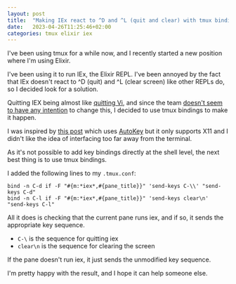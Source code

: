 ```yaml
---
layout: post
title:  "Making IEx react to ^D and ^L (quit and clear) with tmux bindings"
date:   2023-04-26T11:25:46+02:00
categories: tmux elixir iex
---
```


I've been using tmux for a while now, and I recently started a new position where I'm using Elixir.

I've been using it to run IEx, the Elixir REPL. I've been annoyed by the fact that IEx doesn't react to ^D (quit) and ^L (clear screen) like other REPLs do, so I decided look for a solution.

Quitting IEX being almost like [quitting Vi](https://stackoverflow.com/questions/30085376/another-way-to-exiting-iex-other-than-ctrl-c), and since the team [doesn't seem to have any intention](https://github.com/erlang/otp/issues/4414) to change this, I decided to use tmux bindings to make it happen.

I was inspired by [this post](https://elixirforum.com/t/how-to-fix-iex-ctrl-d-exit-and-ctrl-l-clear-with-autokey/26075) which uses [AutoKey](https://github.com/autokey/autokey) but it only supports X11 and I didn't like the idea of interfacing too far away from the terminal.

As it's not possible to add key bindings directly at the shell level, the next best thing is to use tmux bindings.

I added the following lines to my `.tmux.conf`:

```tmux
bind -n C-d if -F "#{m:*iex*,#{pane_title}}" 'send-keys C-\\' "send-keys C-d"
bind -n C-l if -F "#{m:*iex*,#{pane_title}}" 'send-keys clear\n' "send-keys C-l"
```

All it does is checking that the current pane runs iex, and if so, it sends the appropriate key sequence.

* `C-\` is the sequence for quitting iex
* `clear\n` is the sequence for clearing the screen

If the pane doesn't run iex, it just sends the unmodified key sequence.

I'm pretty happy with the result, and I hope it can help someone else.

